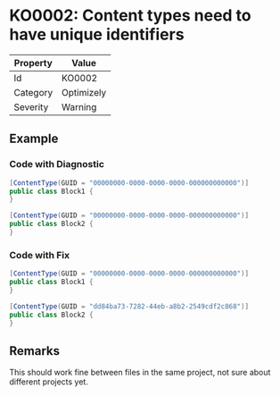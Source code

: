# KO0002: Content types need to have unique identifiers

| Property | Value             |
| -------- | ----------------- |
| Id       | KO0002            |
| Category | Optimizely        |
| Severity | Warning           |

## Example

### Code with Diagnostic

```csharp
[ContentType(GUID = "00000000-0000-0000-0000-000000000000")]
public class Block1 {
}

[ContentType(GUID = "00000000-0000-0000-0000-000000000000")]
public class Block2 {
}
```

### Code with Fix

```csharp
[ContentType(GUID = "00000000-0000-0000-0000-000000000000")]
public class Block1 {
}

[ContentType(GUID = "dd84ba73-7282-44eb-a8b2-2549cdf2c868")]
public class Block2 {
}
```

## Remarks

This should work fine between files in the same project, not
sure about different projects yet.
